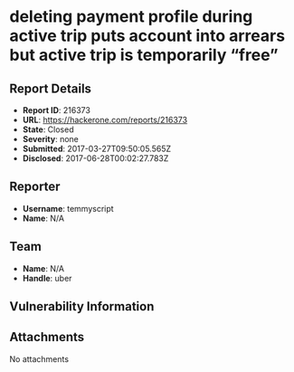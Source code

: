 # deleting payment profile during active trip puts account into arrears but active trip is temporarily “free”

## Report Details
- **Report ID**: 216373
- **URL**: https://hackerone.com/reports/216373
- **State**: Closed
- **Severity**: none
- **Submitted**: 2017-03-27T09:50:05.565Z
- **Disclosed**: 2017-06-28T00:02:27.783Z

## Reporter
- **Username**: temmyscript
- **Name**: N/A

## Team
- **Name**: N/A
- **Handle**: uber

## Vulnerability Information


## Attachments
No attachments

